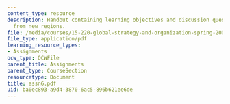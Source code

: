 ```yaml
---
content_type: resource
description: Handout containing learning objectives and discussion questions on expanding
  from new regions.
file: /media/courses/15-220-global-strategy-and-organization-spring-2008/ba0ec893a9d438706ac5896b621ee6de_assn6.pdf
file_type: application/pdf
learning_resource_types:
- Assignments
ocw_type: OCWFile
parent_title: Assignments
parent_type: CourseSection
resourcetype: Document
title: assn6.pdf
uid: ba0ec893-a9d4-3870-6ac5-896b621ee6de
---
```

